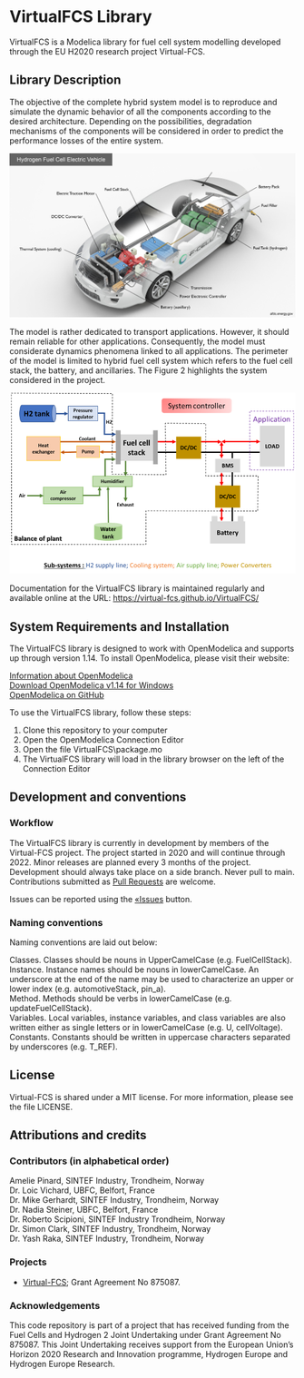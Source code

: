 # VirtualFCS Library
VirtualFCS is a Modelica library for fuel cell system modelling developed through the EU H2020 research project Virtual-FCS.

## Library Description

The objective of the complete hybrid system model is to reproduce and simulate the dynamic behavior of all the components according to the desired architecture. Depending on the possibilities, degradation mechanisms of the components will be considered in order to predict the performance losses of the entire system.

![picture](img/hydrogen-high-res.jpg)

The model is rather dedicated to transport applications. However, it should remain reliable for other applications. Consequently, the model must considerate dynamics phenomena linked to all applications. The perimeter of the model is limited to hybrid fuel cell system which refers to the fuel cell stack, the battery, and ancillaries. The Figure 2 highlights the system considered in the project. 

![picture](img/VirtualFCS_Model_Scope.png)

Documentation for the VirtualFCS library is maintained regularly and available online at the URL: https://virtual-fcs.github.io/VirtualFCS/ 

## System Requirements and Installation
The VirtualFCS library is designed to work with OpenModelica and supports up through version 1.14. To install OpenModelica, please visit their website:

[Information about OpenModelica](https://www.openmodelica.org/)<br/>
[Download OpenModelica v1.14 for Windows](https://build.openmodelica.org/omc/builds/windows/releases/1.14/final/)<br/>
[OpenModelica on GitHub](https://github.com/OpenModelica)<br/>

To use the VirtualFCS library, follow these steps:
1. Clone this repository to your computer
2. Open the OpenModelica Connection Editor
3. Open the file VirtualFCS\package.mo
4. The VirtualFCS library will load in the library browser on the left of the Connection Editor

Development and conventions
------------------------

### Workflow
The VirtualFCS library is currently in development by members of the Virtual-FCS project. The project started in 2020 and will continue through 2022. Minor releases are planned every 3 months of the project. Development should always take place on a side branch. Never pull to main. Contributions submitted as [Pull Requests](https://github.com/Virtual-FCS/VirtualFCS/pulls) are welcome.

Issues can be reported using the [«Issues](https://github.com/Virtual-FCS/VirtualFCS/issues) button. 

### Naming conventions
Naming conventions are laid out below:

Classes. Classes should be nouns in UpperCamelCase (e.g. FuelCellStack).<br/>
Instance. Instance names should be nouns in lowerCamelCase. An underscore at the end of the name may be used to characterize an upper or lower index (e.g. automotiveStack, pin_a).<br/>
Method. Methods should be verbs in lowerCamelCase (e.g. updateFuelCellStack).<br/>
Variables. Local variables, instance variables, and class variables are also written either as single letters or in lowerCamelCase (e.g. U, cellVoltage).<br/>
Constants. Constants should be written in uppercase characters separated by underscores (e.g. T_REF).<br/>

License
-------
Virtual-FCS is shared under a MIT license. For more information, please see the file LICENSE.

Attributions and credits
------------------------

### Contributors (in alphabetical order)
Amelie Pinard, 		SINTEF Industry, Trondheim, Norway<br/>
Dr. Loic Vichard, 	UBFC, Belfort, France<br/>
Dr. Mike Gerhardt, 	SINTEF Industry, Trondheim, Norway<br/>
Dr. Nadia Steiner, 	UBFC, Belfort, France<br/>
Dr. Roberto Scipioni, 	SINTEF Industry Trondheim, Norway<br/>
Dr. Simon Clark, 	SINTEF Industry, Trondheim, Norway<br/>
Dr. Yash Raka, 		SINTEF Industry, Trondheim, Norway<br/>

### Projects
- [Virtual-FCS](http://www.virtual-fcs.eu/); Grant Agreement No 875087.

### Acknowledgements
  This code repository is part of a project that has received funding from the Fuel Cells and Hydrogen 2 Joint Undertaking under Grant Agreement No 875087. This Joint Undertaking receives support from the European Union’s Horizon 2020 Research and Innovation programme, Hydrogen Europe and Hydrogen Europe Research.
